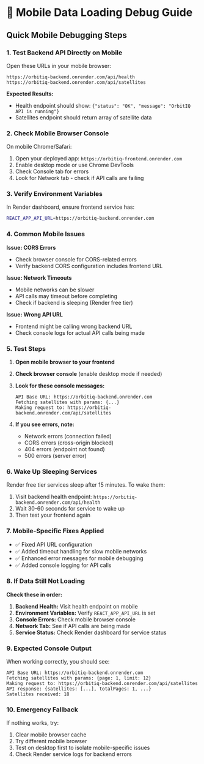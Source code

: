 # 📱 Mobile Data Loading Debug Guide

## Quick Mobile Debugging Steps

### 1. Test Backend API Directly on Mobile
Open these URLs in your mobile browser:

```
https://orbitiq-backend.onrender.com/api/health
https://orbitiq-backend.onrender.com/api/satellites
```

**Expected Results:**
- Health endpoint should show: `{"status": "OK", "message": "OrbitIQ API is running"}`
- Satellites endpoint should return array of satellite data

### 2. Check Mobile Browser Console
On mobile Chrome/Safari:
1. Open your deployed app: `https://orbitiq-frontend.onrender.com`
2. Enable desktop mode or use Chrome DevTools
3. Check Console tab for errors
4. Look for Network tab - check if API calls are failing

### 3. Verify Environment Variables
In Render dashboard, ensure frontend service has:
```bash
REACT_APP_API_URL=https://orbitiq-backend.onrender.com
```

### 4. Common Mobile Issues

**Issue: CORS Errors**
- Check browser console for CORS-related errors
- Verify backend CORS configuration includes frontend URL

**Issue: Network Timeouts**
- Mobile networks can be slower
- API calls may timeout before completing
- Check if backend is sleeping (Render free tier)

**Issue: Wrong API URL**
- Frontend might be calling wrong backend URL
- Check console logs for actual API calls being made

### 5. Test Steps

1. **Open mobile browser to your frontend**
2. **Check browser console** (enable desktop mode if needed)
3. **Look for these console messages:**
   ```
   API Base URL: https://orbitiq-backend.onrender.com
   Fetching satellites with params: {...}
   Making request to: https://orbitiq-backend.onrender.com/api/satellites
   ```

4. **If you see errors, note:**
   - Network errors (connection failed)
   - CORS errors (cross-origin blocked)
   - 404 errors (endpoint not found)
   - 500 errors (server error)

### 6. Wake Up Sleeping Services

Render free tier services sleep after 15 minutes. To wake them:
1. Visit backend health endpoint: `https://orbitiq-backend.onrender.com/api/health`
2. Wait 30-60 seconds for service to wake up
3. Then test your frontend again

### 7. Mobile-Specific Fixes Applied

- ✅ Fixed API URL configuration
- ✅ Added timeout handling for slow mobile networks
- ✅ Enhanced error messages for mobile debugging
- ✅ Added console logging for API calls

### 8. If Data Still Not Loading

**Check these in order:**

1. **Backend Health:** Visit health endpoint on mobile
2. **Environment Variables:** Verify `REACT_APP_API_URL` is set
3. **Console Errors:** Check mobile browser console
4. **Network Tab:** See if API calls are being made
5. **Service Status:** Check Render dashboard for service status

### 9. Expected Console Output

When working correctly, you should see:
```
API Base URL: https://orbitiq-backend.onrender.com
Fetching satellites with params: {page: 1, limit: 12}
Making request to: https://orbitiq-backend.onrender.com/api/satellites
API response: {satellites: [...], totalPages: 1, ...}
Satellites received: 18
```

### 10. Emergency Fallback

If nothing works, try:
1. Clear mobile browser cache
2. Try different mobile browser
3. Test on desktop first to isolate mobile-specific issues
4. Check Render service logs for backend errors
